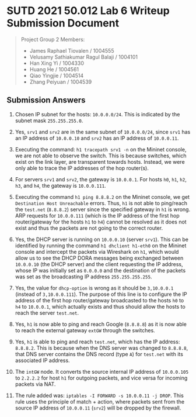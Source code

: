 # SUTD 2021 50.012 Lab 6 Writeup Submission Document

> Project Group 2 Members:
>
> - James Raphael Tiovalen / 1004555
> - Velusamy Sathiakumar Ragul Balaji / 1004101
> - Han Xing Yi / 1004330
> - Huang He / 1004561
> - Qiao Yingjie / 1004514
> - Zhang Peiyuan / 1004539

## Submission Answers

1. Chosen IP subnet for the hosts: `10.0.0.0/24`. This is indicated by the subnet mask `255.255.255.0`.

2. Yes, `srv1` and `srv2` are in the same subnet of `10.0.0.0/24`, since `srv1` has an IP address of `10.0.0.10` and `srv2` has an IP address of `10.0.0.11`.

3. Executing the command: `h1 tracepath srv1 -n` on the Mininet console, we are not able to observe the switch. This is because switches, which exist on the link layer, are transparent towards hosts. Instead, we were only able to trace the IP addresses of the hop router(s).

4. For servers `srv1` and `srv2`, the gateway is `10.0.0.1`. For hosts `h0`, `h1`, `h2`, `h3`, and `h4`, the gateway is `10.0.0.111`.

5. Executing the command `h1 ping 8.8.8.2` on the Mininet console, we get `Destination Host Unreachable` errors. Thus, `h1` is not able to ping/reach the `test.net` (`8.8.8.2`) server since the specified gateway in `h1` is wrong. ARP requests for `10.0.0.111` (which is the IP address of the first hop router/gateway for the hosts `h1` to `h4`) cannot be resolved as it does not exist and thus the packets are not going to the correct router.

6. Yes, the DHCP server is running on `10.0.0.10` (server `srv1`). This can be identified by running the command `h1 dhclient h1-eth0` on the Mininet console and intercept the packets via Wireshark on `h1`, which would allow us to see the DHCP DORA messages being exchanged between `10.0.0.10` (the DHCP server) and the client requesting the IP address, whose IP was initially set as `0.0.0.0` and the destination of the packets was set as the broadcasting IP address `255.255.255.255`.

7. Yes, the value for `dhcp-option` is wrong as it should be `3,10.0.0.1` (instead of `3,10.0.0.111`). The purpose of this line is to configure the IP address of the first hop router/gateway broadcasted to the hosts `h0` to `h4` to `10.0.0.1`, which actually exists and thus should allow the hosts to reach the server `test.net`.

8. Yes, `h1` is now able to ping and reach Google (`8.8.8.8`) as it is now able to reach the external gateway `extGW` through the switches.

9. Yes, `h1` is able to ping and reach `test.net`, which has the IP address: `8.8.8.2`. This is because when the DNS server was changed to `8.8.8.8`, that DNS server contains the DNS record (type `A`) for `test.net` with its associated IP address.

10. The `intGW` node. It converts the source internal IP address of `10.0.0.105` to `2.2.2.2` for host `h1` for outgoing packets, and vice versa for incoming packets via NAT.

11. The rule added was: `iptables -I FORWARD -s 10.0.0.11 -j DROP`. This rule uses the principle of match + action, where packets sent from the source IP address of `10.0.0.11` (`srv2`) will be dropped by the firewall.

